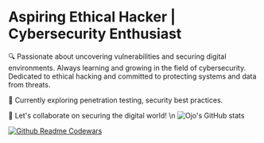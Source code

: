 # Aspiring Ethical Hacker | Cybersecurity Enthusiast

🔍 Passionate about uncovering vulnerabilities and securing digital environments. Always learning and growing in the field of cybersecurity. Dedicated to ethical hacking and committed to protecting systems and data from threats.

🚀 Currently exploring penetration testing, security best practices.

🔧 Let's collaborate on securing the digital world!
\n
![Ojo's GitHub stats](https://github-readme-stats.vercel.app/api?username=ojo5&show_icons=true&theme=radical)

[![Github Readme Codewars](https://codewars-stats-ignacio-cuadra.vercel.app/?username=h4yy)](https://github.com/h4yy/-codewars)

